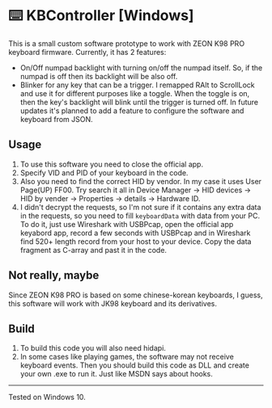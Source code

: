 # ⌨️ KBController [Windows]

This is a small custom software prototype to work with ZEON K98 PRO keyboard firmware.
Currently, it has 2 features:
- On/Off numpad backlight with turning on/off the numpad itself. So, if the numpad is off then its backlight will be also off.
- Blinker for any key that can be a trigger. I remapped RAlt to ScrollLock and use it for different purposes like a toggle. When the toggle is on, then the key's backlight will blink until the trigger is turned off.
In future updates it's planned to add a feature to configure the software and keyboard from JSON.


## Usage
1. To use this software you need to close the official app.
2. Specify VID and PID of your keyboard in the code.
3. Also you need to find the correct HID by vendor. In my case it uses User Page(UP) FF00. Try search it all in Device Manager -> HID devices -> HID by vender -> Properties -> details -> Hardware ID.
4. I didn't decrypt the requests, so I'm not sure if it contains any extra data in the requests, so you need to fill `keyboardData` with data from your PC. To do it, just use Wireshark with USBPcap, open the official app keyabord app, record a few seconds with USBPcap and in Wireshark find 520+ length record from your host to your device. Copy the data fragment as C-array and past it in the code. 


## Not really, maybe
Since ZEON K98 PRO is based on some chinese-korean keyboards, I guess, this software will work with JK98 keyboard and its derivatives.

## Build
1. To build this code you will also need hidapi.
2. In some cases like playing games, the software may not receive keyboard events. Then you should build this code as DLL and create your own .exe to run it. Just like MSDN says about hooks.

---
Tested on Windows 10.